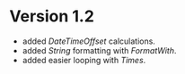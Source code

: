 ﻿Version 1.2
============

- added *DateTimeOffset* calculations.
- added *String* formatting with _FormatWith_.
- added easier looping with _Times_.